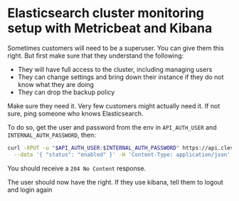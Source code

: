 # Elasticsearch cluster monitoring setup with Metricbeat and Kibana  

Sometimes customers will need to be a superuser. You can give them this right. But first make sure that they understand the following:
- They will have full access to the cluster, including managing users
- They can change settings and bring down their instance if they do not know what they are doing
- They can drop the backup policy

Make sure they need it. Very few customers might actually need it. If not sure, ping someone who knows Elasticsearch.

To do so, get the user and password from the env in `API_AUTH_USER` and `INTERNAL_AUTH_PASSWORD`, then:

```bash
curl -XPUT -u "$API_AUTH_USER:$INTERNAL_AUTH_PASSWORD" https://api.clever-cloud.com/v4/addon-providers/es-addon/internal/elasticsearch_xxx/superuser \
  --data '{ "status": "enabled" }' -H 'Content-Type: application/json' -v
```

You should receive a `204 No Content` response.

The user should now have the right. If they use kibana, tell them to logout and login again
